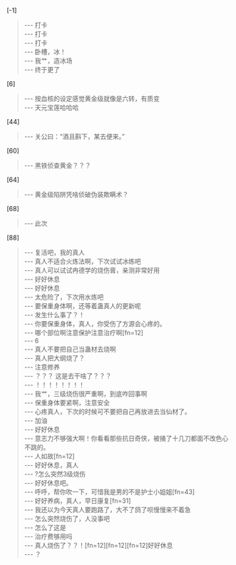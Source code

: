 
[-1] 
>--- 打卡<br>
>--- 打卡<br>
>--- 打卡<br>
>--- 卧槽，冰！<br>
>--- 我艹，造冰场<br>
>--- 终于更了<br>

[6] 
>--- 按血核的设定感觉黄金级就像是六转，有质变<br>
>--- 天元宝莲哈哈哈<br>

[44] 
>--- 关公曰：“酒且斟下，某去便来。”<br>

[60] 
>--- 黑铁侦查黄金？？？<br>

[64] 
>--- 黄金级陷阱凭啥侦破伪装欺瞒术？<br>

[68] 
>--- 此次<br>

[88] 
>--- 复活吧，我的真人<br>
>--- 真人不适合火炼法啊，下次试试冰练吧<br>
>--- 真人可以试试冉德学的烧伤膏，亲测非常好用<br>
>--- 好好休息<br>
>--- 好好休息<br>
>--- 太危险了，下次用水炼吧<br>
>--- 要保重身体啊，还等着蛊真人的更新呢<br>
>--- 发生什么事了？！<br>
>--- 你要保重身体，真人，你受伤了方源会心疼的。<br>
>--- 哪个部位啊注意保护注意治疗啊[fn=12]<br>
>--- 6<br>
>--- 真人不要把自己当蛊材去烧啊<br>
>--- 真人把大纲烧了？<br>
>--- 注意修养<br>
>--- ？？？ 这是去干啥了？？？<br>
>--- ！！！！！！！！<br>
>--- 我艹，三级烧伤很严重啊，到底咋回事啊<br>
>--- 保重身体要紧啊，注意安全<br>
>--- 心疼真人，下次的时候可不要把自己再放进去当仙材了。<br>
>--- 加油<br>
>--- 好好休息<br>
>--- 意志力不够强大啊！你看看那些抗日奇侠，被捅了十几刀都面不改色心不跳的。<br>
>--- 人如故[fn=12]<br>
>--- 好好休息，真人<br>
>--- ?怎么突然3级烧伤<br>
>--- 好好休息吧。<br>
>--- 呼呼，帮你吹一下，可惜我是男的不是护士小姐姐[fn=43]<br>
>--- 好好养病，真人，早日康复[fn=31]<br>
>--- 我还以为今天真人要跑路了，大不了鸽了呗慢慢来不着急<br>
>--- 怎么突然烧伤了，人没事吧<br>
>--- 怎么了这是<br>
>--- 治疗费够用吗<br>
>--- 真人烧伤了？？！[fn=12][fn=12][fn=12]好好休息<br>
>--- ？<br>
